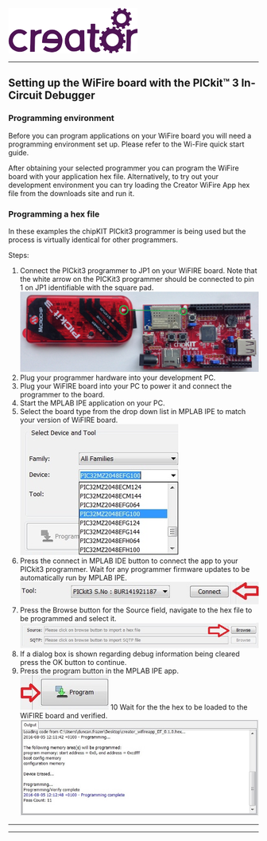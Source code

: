 
![](../img.png)

---

## Setting up the WiFire board with the PICkit™ 3 In-Circuit Debugger

### Programming environment

Before you can program applications on your WiFire board you will need a programming environment set up. Please refer to the Wi-Fire quick start guide.

After obtaining your selected programmer you can program the WiFire board with your application hex file. Alternatively, to try out your development environment you can try loading the Creator WiFire App hex file from the downloads site and run it.

### Programming a hex file

In these examples the chipKIT PICkit3 programmer is being used but the process is virtually identical for other programmers.

Steps:

1. Connect the PICkit3 programmer to JP1 on your WiFIRE board. Note that the white arrow on the PICKit3 programmer should be connected to pin 1 on JP1 identifiable with the square pad.  
![](1.jpg)
2. Plug your programmer hardware into your development PC.  
3. Plug your WiFIRE board into your PC to power it and connect the programmer to the board.  
4. Start the MPLAB IPE application on your PC.  
5. Select the board type from the drop down list in MPLAB IPE to match your version of WiFIRE board.  
![](2.jpg)
6. Press the connect in MPLAB IDE button to connect the app to your PICkit3 programmer. Wait for any programmer firmware updates to be automatically run by MPLAB IPE.  
![](3.jpg)
7. Press the Browse button for the Source field, navigate to the hex file to be programmed and select it.  
![](4.jpg)
8. If a dialog box is shown regarding debug information being cleared press the OK button to continue.  
9. Press the program button in the MPLAB IPE app.  
![](5.jpg)
10 Wait for the the hex to be loaded to the WiFIRE board and verified.  
![](6.jpg)

----

----

